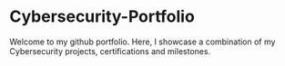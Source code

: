 # Cybersecurity-Portfolio
Welcome to my github portfolio. Here, I showcase a combination of my Cybersecurity projects, certifications and milestones.
